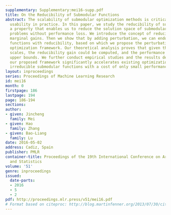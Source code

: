 ```yaml
---
supplementary: Supplementary:mei16-supp.pdf
title: On the Reducibility of Submodular Functions
abstract: The scalability of submodular optimization methods is critical for their
  usability in practice. In this paper, we study the reducibility of submodular functions,
  a property that enables us to reduce the solution space of submodular optimization
  problems without performance loss. We introduce the concept of reducibility using
  marginal gains. Then we show that by adding perturbation, we can endow irreducible
  functions with reducibility, based on which we propose the perturbation-reduction
  optimization framework. Our theoretical analysis proves that given the perturbation
  scales, the reducibility gain could be computed, and the performance loss has additive
  upper bounds. We further conduct empirical studies and the results demonstrate that
  our proposed framework significantly accelerates existing optimization methods for
  irreducible submodular functions with a cost of only small performance losses.
layout: inproceedings
series: Proceedings of Machine Learning Research
id: mei16
month: 0
firstpage: 186
lastpage: 194
page: 186-194
sections: 
author:
- given: Jincheng
  family: Mei
- given: Hao
  family: Zhang
- given: Bao-Liang
  family: Lu
date: 2016-05-02
address: Cadiz, Spain
publisher: PMLR
container-title: Proceedings of the 19th International Conference on Artificial Intelligence
  and Statistics
volume: '51'
genre: inproceedings
issued:
  date-parts:
  - 2016
  - 5
  - 2
pdf: http://proceedings.mlr.press/v51/mei16.pdf
# Format based on citeproc: http://blog.martinfenner.org/2013/07/30/citeproc-yaml-for-bibliographies/
---
```

